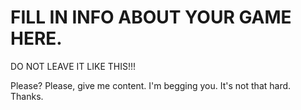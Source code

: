# FILL IN INFO ABOUT YOUR GAME HERE. 

DO NOT LEAVE IT LIKE THIS!!!

Please? Please, give me content. I'm begging you. It's not that hard. Thanks.
